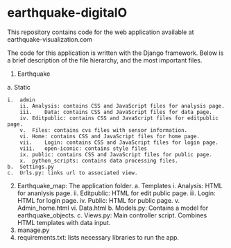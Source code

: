 # earthquake-digitalO

This repository contains code for the web application available at earthquake-visualization.com

The code for this application is written with the Django framework. Below is a brief description of the file hierarchy, and the most important files. 

1.	Earthquake

a.	Static
	
	i. 	admin
    	ii.	Analysis: contains CSS and JavaScript files for analysis page.
    	iii.	Data: contains CSS and JavaScript files for data page.
   		iv.	Editpublic: contains CSS and JavaScript files for editpublic page.
    	v.	Files: contains cvs files with sensor information. 
    	vi.	Home: contains CSS and JavaScript files for home page.
    	vii.	Login: contains CSS and JavaScript files for login page.
    	viii.	open-iconic: contains style files
    	ix.	public: contains CSS and JavaScript files for public page.
    	x.	python_scripts: contains data processing files. 
  	b.	Settings.py
  	c.	Urls.py: links url to associated view.
2.	Earthquake_map: The application folder. 
  a.	Templates
    i.	Analysis: HTML for ananlysis page. 
    ii.	Editpublic: HTML for edit public page.
    iii.	Login: HTML for login page.
    iv.	Public: HTML for public page.
    v.	Admin_home.html 
    vi.	Data.html
  b.	Models.py: Contains a model for earthquake_objects. 
  c.	Views.py: Main controller script. Combines HTML templates with data input. 
3.	manage.py
4.	requirements.txt: lists necessary libraries to run the app. 
